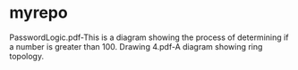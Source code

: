 # myrepo
PasswordLogic.pdf-This is a diagram showing the process of determining if a number is greater than 100. 
Drawing 4.pdf-A diagram showing ring topology. 
